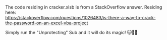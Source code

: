 The code residing in cracker.xlsb is from a StackOverflow answer. Residing here: <br>
https://stackoverflow.com/questions/1026483/is-there-a-way-to-crack-the-password-on-an-excel-vba-project

Simply run the "Unprotecting" Sub and it will do its magic! 
🐱🦡🦆
